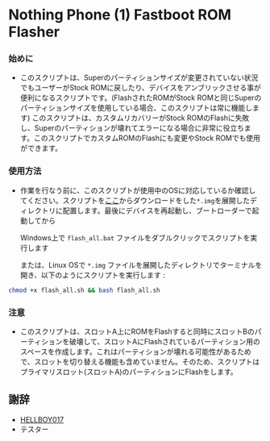 # Nothing Phone (1) Fastboot ROM Flasher

### 始めに
- このスクリプトは、Superのパーティションサイズが変更されていない状況でもユーザーがStock ROMに戻したり、デバイスをアンブリックさせる事が便利になるスクリプトです。(FlashされたROMがStock ROMと同じSuperのパーティションサイズを使用している場合、このスクリプトは常に機能します)
このスクリプトは、カスタムリカバリーがStock ROMのFlashに失敗し、Superのパーティションが壊れてエラーになる場合に非常に役立ちます。このスクリプトでカスタムROMのFlashにも変更やStock ROMでも使用ができます。

### 使用方法
- 作業を行なう前に、このスクリプトが使用中のOSに対応しているか確認してください。スクリプトを[ここ](https://github.com/spike0en/Spacewar_Archive)からダウンロードをした`*.img`を展開したディレクトリに配置します。最後にデバイスを再起動し、ブートローダーで起動してから

    Windows上で `flash_all.bat` ファイルをダブルクリックでスクリプトを実行します 

    または、Linux OSで `*.img` ファイルを展開したディレクトリでターミナルを開き、以下のようにスクリプトを実行します :

```bash
chmod +x flash_all.sh && bash flash_all.sh
```

### 注意
- このスクリプトは、スロットA上にROMをFlashすると同時にスロットBのパーティションを破壊して、スロットAにFlashされているパーティション用のスペースを作成します。これはパーティションが壊れる可能性があるためで、スロットを切り替える機能も含めていません。そのため、スクリプトはプライマリスロット(スロットA)のパーティションにFlashをします。

## 謝辞
- [HELLBOY017](https://github.com/HELLBOY017)
- テスター
